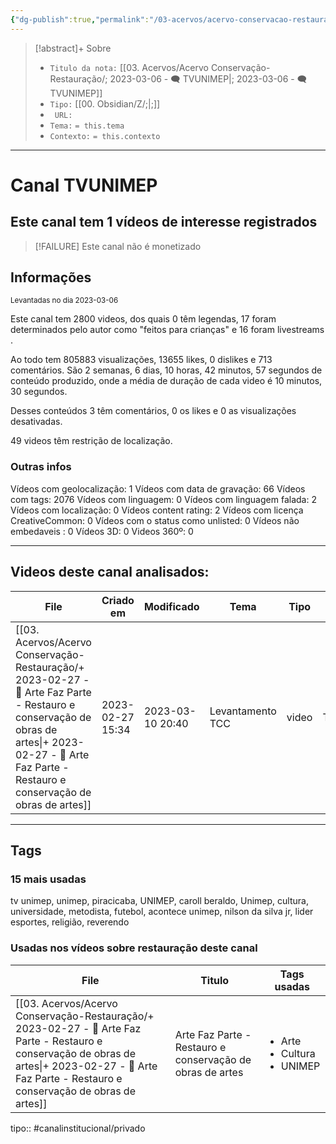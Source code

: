 ```yaml
---
{"dg-publish":true,"permalink":"/03-acervos/acervo-conservacao-restauracao/2023-03-06-tvunimep/","tags":["🧠️/📥️/🗨️/🟩️"]}
---
```


>[!abstract]+ Sobre
>- `Titulo da nota:`  [[03. Acervos/Acervo Conservação-Restauração/; 2023-03-06 - 🗨️ TVUNIMEP\|; 2023-03-06 - 🗨️ TVUNIMEP]]
>- `Tipo:`  [[00. Obsidian/Z/;\|;]]
>- ` URL:`  
>- `Tema:`  `= this.tema`
>- ` Contexto: ` `= this.contexto`
***

# Canal TVUNIMEP
## Este canal tem 1 vídeos de interesse registrados
>[!FAILURE] Este canal não é monetizado
## Informações
<small> Levantadas no dia 2023-03-06 </small>


Este canal tem 2800 videos, dos quais 0 têm legendas, 17 foram determinados pelo autor como "feitos para crianças" e 16 foram livestreams .

Ao todo tem 805883 visualizações, 13655 likes, 0 dislikes e 713 comentários.
São 2 semanas, 6 dias, 10 horas, 42 minutos, 57 segundos de conteúdo produzido, onde a média de duração de cada video é 10 minutos, 30 segundos.

Desses conteúdos 3 têm comentários, 0 os likes e 0 as visualizações desativadas.

49 videos têm restrição de localização.

### Outras infos

Vídeos com geolocalização: 1
Vídeos com data de gravação: 66
Vídeos com tags: 2076
Vídeos com linguagem: 0
Vídeos com linguagem falada: 2
Vídeos com localização: 0
Vídeos content rating: 2
Vídeos com licença CreativeCommon: 0
Vídeos com o status como unlisted: 0
Vídeos não embedaveis : 0
Vídeos 3D: 0
Videos 360º: 0

***
## Videos deste canal analisados:
| File                                                                                                                                                                                                               | Criado em        | Modificado       | Tema             | Tipo  | Canal    |
| ------------------------------------------------------------------------------------------------------------------------------------------------------------------------------------------------------------------ | ---------------- | ---------------- | ---------------- | ----- | -------- |
| [[03. Acervos/Acervo Conservação-Restauração/+ 2023-02-27   -  🎥️ Arte Faz Parte - Restauro e conservação de obras de artes\|+ 2023-02-27   -  🎥️ Arte Faz Parte - Restauro e conservação de obras de artes]] | 2023-02-27 15:34 | 2023-03-10 20:40 | Levantamento TCC | video | TVUNIMEP |

***

## Tags
### 15 mais usadas

tv unimep, unimep, piracicaba, UNIMEP, caroll beraldo, Unimep, cultura, universidade, metodista, futebol, acontece unimep, nilson da silva jr, lider esportes, religião, reverendo

### Usadas nos vídeos sobre restauração deste canal
| File                                                                                                                                                                                                               | Titulo                                                    | Tags usadas                                           |
| ------------------------------------------------------------------------------------------------------------------------------------------------------------------------------------------------------------------ | --------------------------------------------------------- | ----------------------------------------------------- |
| [[03. Acervos/Acervo Conservação-Restauração/+ 2023-02-27   -  🎥️ Arte Faz Parte - Restauro e conservação de obras de artes\|+ 2023-02-27   -  🎥️ Arte Faz Parte - Restauro e conservação de obras de artes]] | Arte Faz Parte - Restauro e conservação de obras de artes | <ul><li>Arte</li><li>Cultura</li><li>UNIMEP</li></ul> |



tipo:: #canalinstitucional/privado